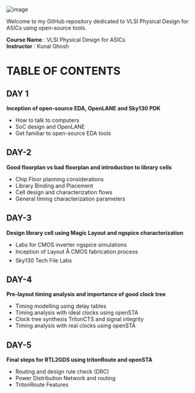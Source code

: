 ![image](https://github.com/VardhanSuroshi/pes_asic_class/assets/132068498/33403244-c9dd-4aef-a022-da52e2eef51c)

Welcome to my GitHub repository dedicated to VLSI Physical Design for ASICs using open-source tools.

**Course Name** : VLSI Physical Design for ASICs  
**Instructor** : Kunal Ghosh 


# TABLE OF CONTENTS

## DAY 1 

**Inception of open-source EDA, OpenLANE and Sky130 PDK**
+ How to talk to computers
+ SoC design and OpenLANE
+ Get familiar to open-source EDA tools

## DAY-2

**Good floorplan vs bad floorplan and introduction to library cells**
+ Chip Floor planning considerations
+ Library Binding and Placement
+ Cell design and characterization flows
+ General timing characterization parameters

## DAY-3

**Design library cell using Magic Layout and ngspice characterization**
+ Labs for CMOS inverter ngspice simulations
+ Inception of Layout Â CMOS fabrication process
+ Sky130 Tech File Labs

## DAY-4

**Pre-layout timing analysis and importance of good clock tree**
+ Timing modelling using delay tables
+ Timing analysis with ideal clocks using openSTA
+ Clock tree synthesis TritonCTS and signal integrity
+ Timing analysis with real clocks using openSTA

## DAY-5

**Final steps for RTL2GDS using tritonRoute and openSTA**
+ Routing and design rule check (DRC)
+ Power Distribution Network and routing
+ TritonRoute Features




